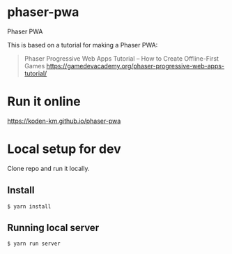 # phaser-pwa

Phaser PWA

This is based on a tutorial for making a Phaser PWA:

> Phaser Progressive Web Apps Tutorial – How to Create Offline-First Games
> https://gamedevacademy.org/phaser-progressive-web-apps-tutorial/

# Run it online

https://koden-km.github.io/phaser-pwa

# Local setup for dev

Clone repo and run it locally.

## Install

```
$ yarn install
```

## Running local server

```
$ yarn run server
```
